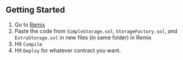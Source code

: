 ## Getting Started

1. Go to [Remix](https://remix.ethereum.org/)
2. Paste the code from `SimpleStorage.sol`, `StorageFactory.sol`, and `ExtraStorage.sol` in new files (in same folder) in Remix
3. Hit `Compile`
4. Hit `Deploy` for whatever contract you want.
